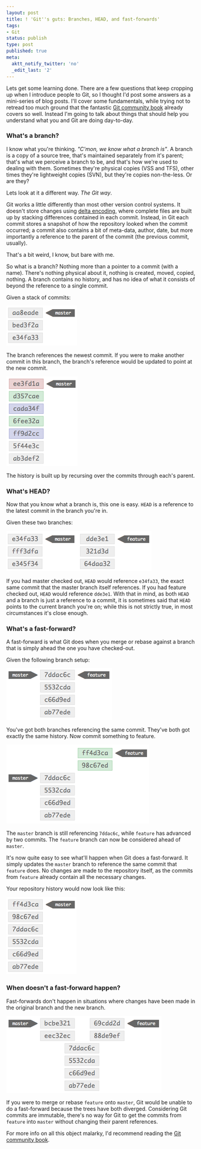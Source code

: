 ```yaml
---
layout: post
title: ! 'Git''s guts: Branches, HEAD, and fast-forwards'
tags:
- Git
status: publish
type: post
published: true
meta:
  aktt_notify_twitter: 'no'
  _edit_last: '2'
---
```


<p>Lets get some learning done. There are a few questions that keep cropping up when I introduce people to Git, so I thought I'd post some answers as a mini-series of blog posts. I'll cover some fundamentals, while trying not to retread too much ground that the fantastic <a href="http://book.git-scm.com">Git community book</a> already covers so well. Instead I'm going to talk about things that should help you understand what you and Git are doing day-to-day.</p>

<!-- more -->

<h3>What's a branch?</h3>

<p>I know what you're thinking. <em>"C'mon, we know what a branch is"</em>. A branch is a copy of a source tree, that's maintained separately from it's parent; that's what we perceive a branch to be, and that's how we're used to dealing with them. Sometimes they're physical copies (VSS and TFS), other times they're lightweight copies (SVN), but they're copies non-the-less. Or are they?</p>

<p>Lets look at it a different way. <em>The Git way</em>.</p>

<p>Git works a little differently than most other version control systems. It doesn't store changes using <a href="http://en.wikipedia.org/wiki/Delta_encoding">delta encoding</a>, where complete files are built up by stacking differences contained in each commit. Instead, in Git each commit stores a snapshot of how the repository looked when the commit occurred; a commit also contains a bit of meta-data, author, date, but more importantly a reference to the parent of the commit (the previous commit, usually).</p>

<p>That's a bit weird, I know, but bare with me.</p>

<p>So what is a branch? Nothing more than a pointer to a commit (with a name). There's nothing physical about it, nothing is created, moved, copied, nothing. A branch contains no history, and has no idea of what it consists of beyond the reference to a single commit.</p>

<p>Given a stack of commits:</p>

![Figure 1](/images/GitGuts1_Figure1.png)

<p>The branch references the newest commit. If you were to make another commit in this branch, the branch's reference would be updated to point at the new commit.</p>

![Figure 2](/images/GitGuts2_Figure2.png)

<p>The history is built up by recursing over the commits through each's parent.</p>

<h3>What's HEAD?</h3>

<p>Now that you know what a branch is, this one is easy. <code>HEAD</code> is a reference to the latest commit in the branch you're in.</p>

<p>Given these two branches:</p>

![Figure 3](/images/GitGuts1_Figure3.png)

<p>If you had master checked out, <code>HEAD</code> would reference <code>e34fa33</code>, the exact same commit that the master branch itself references. If you had feature checked out, <code>HEAD</code> would reference <code>dde3e1</code>. With that in mind, as both <code>HEAD</code> and a branch is just a reference to a commit, it is sometimes said that <code>HEAD</code> points to the current branch you're on; while this is not strictly true, in most circumstances it's close enough.</p>

<h3>What's a fast-forward?</h3>

<p>A fast-forward is what Git does when you merge or rebase against a branch that is simply ahead the one you have checked-out.</p>

<p>Given the following branch setup:</p>

![Figure 4](/images/GitGuts1_Figure4.png)

<p>You've got both branches referencing the same commit. They've both got exactly the same history. Now commit something to feature.</p>

![Figure 5](/images/GitGuts1_Figure5.png)

<p>The <code>master</code> branch is still referencing <code>7ddac6c</code>, while <code>feature</code> has advanced by two commits. The <code>feature</code> branch can now be considered ahead of <code>master</code>.</p>

<p>It's now quite easy to see what'll happen when Git does a fast-forward. It simply updates the <code>master</code> branch to reference the same commit that <code>feature</code> does. No changes are made to the repository itself, as the commits from <code>feature</code> already contain all the necessary changes.</p>

<p>Your repository history would now look like this:</p>

![Figure 6](/images/GitGuts1_Figure6.png)

<h3>When doesn't a fast-forward happen?</h3>

<p>Fast-forwards don't happen in situations where changes have been made in the original branch and the new branch.</p>

![Figure 7](/images/GitGuts1_Figure7.png)

<p>If you were to merge or rebase <code>feature</code> onto <code>master</code>, Git would be unable to do a fast-forward because the trees have both diverged. Considering Git commits are immutable, there's no way for Git to get the commits from <code>feature</code> into <code>master</code> without changing their parent references.</p>

<p>For more info on all this object malarky, I'd recommend reading the <a href="http://book.git-scm.com">Git community book</a>.</p>
